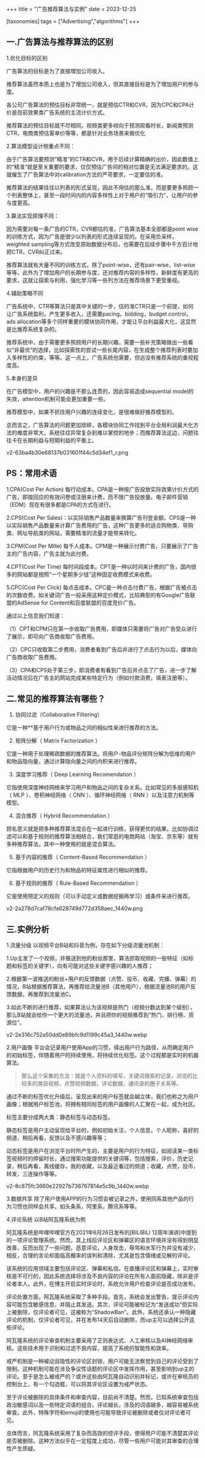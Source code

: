 +++
title = "广告推荐算法与实例"
date = 2023-12-25

[taxonomies]
tags = ["Advertising","algorithms"]
+++

## 一.广告算法与推荐算法的区别
1.优化目标的区别

广告算法的目标是为了直接增加公司收入。

推荐算法虽然本质上也是为了增加公司收入，但其直接目标是为了增加用户的参与度。

各公司广告算法的预估目标非常统一，就是预估CTR和CVR，因为CPC和CPA计价是目前效果类广告系统的主流计价方式。

推荐算法的预估目标就不尽相同，视频类更多倾向于预测观看时长，新闻类预测CTR，电商类预估客单价等等，都是针对业务场景来做优化
<!-- more -->
2.算法模型设计侧重点不同：

由于广告算法要预测“精准”的CTR和CVR，用于后续计算精确的出价，因此数值上的“精准”就是至关重要的要求，仅仅预估广告间的相对位置是无法满足要求的。这就催生了广告算法中对calibration方法的严苛要求，一定要估的准。

推荐算法的结果往往以列表的形式呈现，因此不用估的那么准，而是要更多照顾一个列表整体上，甚至一段时间内的内容多样性上对于用户的“吸引力”，让用户的参与度更高。

3.算法实现原理不同：

因为需要对每一条广告的CTR，CVR都估的准，广告算法基本全部都是point wise的训练方式，因为广告是很少以列表的形式连续呈现的。在采用负采样，weighted sampling等方式改变原始数据分布后，也需要在后续步骤中千方百计地把CTR，CVR纠正过来。

推荐算法就有大量不同的训练方式，除了point-wise，还有pair-wise，list-wise等等。此外为了增加用户的长期参与度，还对推荐内容的多样性，新鲜度有更高的要求，这就让探索与利用，强化学习等一些列方法在推荐场景下更受重视。

4.辅助策略不同

广告系统中，CTR等算法只是其中关键的一步，估的准CTR只是一个前提，如何让广告系统盈利，产生更多收入，还需要pacing，bidding，budget control，ads allocation等多个同样重要的模块协同作用，才能让平台利益最大化，这显然是比推荐系统复杂的。

推荐系统中，由于需要更多照顾用户的长期兴趣，需要一些补充策略做出一些看似“非最优”的选择，比如探索性的尝试一些长尾内容，在生成整个推荐列表时要加入多样性的约束，等等。这一点上，广告系统也需要，但远没有推荐系统的重视程度高。

5.本身的差异

在广告模型中，用户的兴趣是不那么连贯的，因此容易造成sequential model的失效，attention机制可能会更加重要一些。

推荐模型中，如果不抓住用户兴趣的连续变化，是很难做好推荐模型的。

总而言之，广告算法的问题更加琐碎，各模块协同工作找到平台全局利润最大化方法的难度非常大，系统往往异常复杂到难以掌控的地步；而推荐算法这边，问题往往卡在长期利益与短期利益的平衡上。

v2-63ba4b30e68137b031601f44c5d34ef1_r.png

## PS：常用术语

1.CPA(Cost Per Action) 每行动成本。CPA是一种按广告投放实际效果计价方式的广告，即按回应的有效问卷或注册来计费，而不限广告投放量。电子邮件营销（EDM）现在有很多都是CPA的方式在进行。

2.CPS(Cost Per Sales)：以实际销售产品数量来换算广告刊登金额。CPS是一种以实际销售产品数量来计算广告费用的广告，这种广告更多的适合购物类、导购类、网址导航类的网站，需要精准的流量才能带来转化。

3.CPM(Cost Per Mille) 每千人成本。CPM是一种展示付费广告，只要展示了广告主的广告内容，广告主就为此付费。

4.CPT(Cost Per Time) 每时间段成本。CPT是一种以时间来计费的广告，国内很多的网站都是按照“一个星期多少钱”这种固定收费模式来收费。

5.CPC(Cost Per Click) 每点击成本。CPC是一种点击付费广告，根据广告被点击的次数收费。如关键词广告一般采用这种定价模式，比较典型的有Google广告联盟的AdSense for Content和百度联盟的百度竞价广告。

通过以上信息我们知道：

（1）CPT和CPM只在第一步收取广告费用，即媒体只需要将广告对广告受众进行了展示，即可向广告商收取广告费用。

（2）CPC只收取第二步费用，消费者看到广告后并进行了点击行为以后，媒体向广告商收取广告费用。

（3）CPA和CPS处于第三步，即消费者有看到广告后并点击了广告，进一步了解活动情况后在广告主的网站完成某些特定行为（例如付款消费，填表注册等）。

## 二.常见的推荐算法有哪些？
1. 协同过滤（Collaborative Filtering）

它是一种**基于用户行为或物品之间的相似性来进行推荐的方法。

2. 矩阵分解（ Matrix Factorization ）

它是一种用于处理稀疏数据的推荐算法。将用户-物品评分矩阵分解为低维的用户和物品隐向量，通过计算隐向量之间的内积来进行推荐。

3. 深度学习推荐（ Deep Learning Recomendation ）

它指使用深度神经网络来学习用户和物品之间的复杂关系。比如常见的多层感知机（ MLP ）、卷积神经网络（ CNN ）、循环神经网络（ RNN ）以及注意力机制等模型。

4. 混合推荐（ Hybrid Recommendation ）

顾名思义就是把多种推荐算法混合在一起进行训练，获得更优的结果。比如协调过滤可以和基于规则的推荐算法相结合，我们常逛的电商网站（淘宝、京东等）就有多种推荐算法，其中一种使用的就是混合算法。

5. 基于内容的推荐（ Content-Based Recommendation ）

它指根据用户的历史行为和物品的特征属性进行相似的推荐。

6. 基于规则的推荐（ Rule-Based Recommendation ）

它是使用预定义的规则（可以手动定义或数据挖掘再学习）或条件来进行推荐。

v2-2a278d7caf78cfa628749d772d358aec_1440w.png

## 三.实例分析
1.流量分级
以视频平台B站和抖音为例，存在如下分级流量池机制：

1.Up主发了一个视频，并推送到他的粉丝那里，算法抓取视频的一些特征（如标题和标签的关键字），向有可能对这些关键字感兴趣的人推荐；

2.根据第一波推送的粉丝+用户的反馈数据（点赞、投币、收藏、完播、弹幕）的情况，B站根据推荐算法，再推荐给流量池B（其他用户），根据流量池B的用户反馈数据，再推荐到流量池C。

3.如此不断的进行推荐，如果算法认为该视频是热门（视频分数达到某个级别），那么B站就会给你一个更大的流量池，并且把你的视频推荐到“热门、排行榜、资源位”。

v2-2e316c752a50dd0e89bfc9d1199c45a3_1440w.webp

2.用户画像
平台会记录用户使用App的习惯，得出用户行为路径，从而确定用户的初始标签，伴随着用户的持续使用，将持续优化标签。这个过程都是实时的机器算法。

> 那么这个采集的方法：就是个人资料的填写，关键词搜索的记录，浏览的比较多的类目视频，点赞视频数据，评论数据，通讯录的圈子关系等。

通过不断的标签优化升级后，呈现出来的用户标签就会越立体，我们也称之为用户画像；根据用户标签池，将拥有相同标签的用户画像的人汇聚在一起，成为社区。

标签主要分成两大类：静态标签与动态标签。

静态标签是用户主动呈现给平台的，例如初始关注，个人信息，个人昵称，喜好的频道，稍后再看，反馈以及不感兴趣等等；

动态标签是用户在浏览平台时所产生的，主要是用户的行为特征，如阅读某一类标签视频时的停留时长，通过搜索功能提供的关键词等，包括搜索，评价，历史记录，稍后再看，离线缓存，我的收藏，以及最近看过的频道；收藏，点赞，投币，转发，三连操作等等。

v2-8c875fc3660e22927b736767814e5c9b_1440w.webp

3.数据共享
除了用户使用APP的行为习惯会被记录之外，使用同系其他产品的行为习惯也同样会共享。如头条系，阿里系，腾讯系等等。

4.评论系统
以B站阿瓦隆系统为例

阿瓦隆系统是哔哩哔哩官方在2021年6月26日发布的[BILIBILI 12周年演讲]中提到的一项评论管理系统。然而，其上线后评论区和弹幕区的语言环境并没有得到明显改善，反而出现了一些问题。恶意评论，人身攻击，辱骂和水军行为并没有减少，相反，合理的言论却面临高概率的误判和清除，尤其是包含情绪或见解的评论。

该系统的应用领域主要包括评论区、弹幕和私信。在直播评论区和弹幕上，实时审核是不可行的，因此系统选择将涉及不良内容的评论在所有人面前隐藏，除非是评论者本人。此外，在博主开启实时评论时，系统允许用户检查评论是否成功发布。

评论处置方面，阿瓦隆系统采取了多种手段。首先，系统会发出警告，提示评论内容可能包含敏感信息，并阻止其发送。其次，评论可能被标记为“发送成功”但实际上被删除，仅评论者可见，这被称为“ShadowBan”。此外，系统还承认一种隐藏评论的机制，仅评论者可见，并在发布14天后自动删除，而up主可以选择公开这些评论。

阿瓦隆系统的评论审查机制主要采用了正则表达式、人工审核以及AI神经网络审核。这些技术用于识别和过滤不良内容，提高了系统的智能性和效率。

戒严机制是一种被动且隐性的评论区封锁，用户可能无法察觉到自己的评论受到了限制。这种机制可能在涉及争议性话题的评论区中发挥作用，甚至影响到up主的评论。至于是怎么被戒严的？或许这些由阿瓦隆自动识别并标记，或许在审核员的控制台上，有一个勾选框，可以将其评论区设置为戒严状态。

至于评论被删除的具体条件和审查内容，目前尚不清楚。然而，已知系统审查包括政治敏感词以及一些特定词语的组合。评论越长，涉及的词语越多，越容易被系统审查。此外，特殊字符和emoji的使用也可能导致评论被删除或者仅对评论者可见。

总体而言，阿瓦隆系统采用了复杂而高效的控评手段，使得用户可能不清楚其评论是否被删除。这种方法似乎在一定程度上成功，尽管一些用户可能对其审查的合理性产生质疑。
